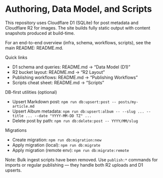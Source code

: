 # Authoring, Data Model, and Scripts

This repository uses Cloudflare D1 (SQLite) for post metadata and Cloudflare R2 for images. The site builds fully static output with content snapshots produced at build-time.

For an end-to-end overview (infra, schema, workflows, scripts), see the main README: README.md.

Quick links
- D1 schema and queries: README.md → “Data Model (D1)”
- R2 bucket layout: README.md → “R2 Layout”
- Publishing workflows: README.md → “Publishing Workflows”
- Scripts cheat sheet: README.md → “Scripts”

DB-first utilities (optional)
- Upsert Markdown post: `npm run db:upsert:post -- posts/my-article.md`
- Upsert Album metadata: `npm run db:upsert:album -- --slug ... --title ... --date "YYYY-MM-DD TZ" ...`
- Delete post by path: `npm run db:delete:post -- YYYY/MM/slug`

Migrations
- Create migration: `npm run db:migration:new`
- Apply migration (local): `npm run db:migrate`
- Apply migration (remote env): `npm run db:migrate:remote`

Note: Bulk ingest scripts have been removed. Use `publish:*` commands for imports or regular publishing — they handle both R2 uploads and D1 upserts.
